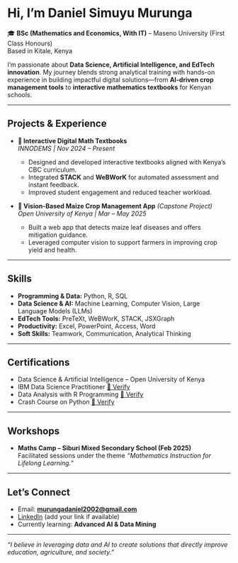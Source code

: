 # Hi, I’m Daniel Simuyu Murunga  

🎓 **BSc (Mathematics and Economics, With IT)** – Maseno University (First Class Honours)  
Based in Kitale, Kenya  

I’m passionate about **Data Science, Artificial Intelligence, and EdTech innovation**. My journey blends strong analytical training with hands-on experience in building impactful digital solutions—from **AI-driven crop management tools** to **interactive mathematics textbooks** for Kenyan schools.  

---

## Projects & Experience  

- **📘 Interactive Digital Math Textbooks**  
  *INNODEMS | Nov 2024 – Present*  
  - Designed and developed interactive textbooks aligned with Kenya’s CBC curriculum.  
  - Integrated **STACK** and **WeBWorK** for automated assessment and instant feedback.  
  - Improved student engagement and reduced teacher workload.  

- **🌽 Vision-Based Maize Crop Management App** *(Capstone Project)*  
  *Open University of Kenya | Mar – May 2025*  
  - Built a web app that detects maize leaf diseases and offers mitigation guidance.  
  - Leveraged computer vision to support farmers in improving crop yield and health.  

---

## Skills  

- **Programming & Data:** Python, R, SQL  
- **Data Science & AI:** Machine Learning, Computer Vision, Large Language Models (LLMs)  
- **EdTech Tools:** PreTeXt, WeBWorK, STACK, JSXGraph  
- **Productivity:** Excel, PowerPoint, Access, Word  
- **Soft Skills:** Teamwork, Communication, Analytical Thinking  

---

## Certifications  

- Data Science & Artificial Intelligence – Open University of Kenya  
- IBM Data Science Practitioner [🔗 Verify](https://www.credly.com/badges/80bbf381-3f94-4d64-8bc2-8689fc7c13a9)  
- Data Analysis with R Programming [🔗 Verify](https://coursera.org/verify/CR4QWBWCLFAJ)  
- Crash Course on Python [🔗 Verify](https://coursera.org/verify/QGWRP8ABQZKU)  

---

## Workshops  

- **Maths Camp – Siburi Mixed Secondary School (Feb 2025)**  
  Facilitated sessions under the theme *“Mathematics Instruction for Lifelong Learning.”*  

---

## Let’s Connect  

- Email: **murungadaniel2002@gmail.com**  
- [LinkedIn](#) (add your link if available)  
- Currently learning: **Advanced AI & Data Mining**  

---

*“I believe in leveraging data and AI to create solutions that directly improve education, agriculture, and society.”*  

